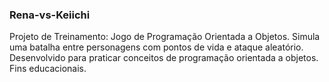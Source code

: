 ### Rena-vs-Keiichi
Projeto de Treinamento: Jogo de Programação Orientada a Objetos. Simula uma batalha entre personagens com pontos de vida e ataque aleatório. Desenvolvido para praticar conceitos de programação orientada a objetos. Fins educacionais.

